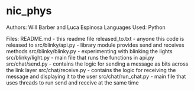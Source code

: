 # nic_phys

Authors: Will Barber and Luca Espinosa
Languages Used: Python

Files:
README.md - this readme file
released_to.txt - anyone this code is released to
src/blinky/api.py - library module provides send and receives methods
src/blinky/blinky.py - experimenting with blinking the lights
src/blinky/light.py - main file that runs the functions in api.py
src/chat/send.py - contains the logic for sending a message as bits across the link layer
src/chat/receive.py - contains the logic for receiving the message and displaying it to the user
src/chat/run_chat.py - main file that uses threads to run send and receive at the same time
